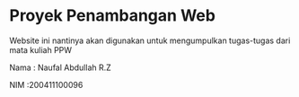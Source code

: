 # Proyek Penambangan Web

Website ini nantinya akan digunakan untuk mengumpulkan tugas-tugas dari mata kuliah PPW

Nama	: Naufal Abdullah R.Z

NIM	:200411100096

```{tableofcontents}
```